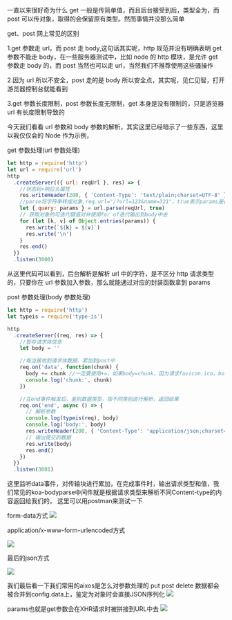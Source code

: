 一直以来很好奇为什么 get 一般是传简单值，而且后台接受到后，类型全为，而 post 可以传对象，取得的会保留原有类型。然而事情并没那么简单

get、post 网上常见的区别

1.get 参数走 url，而 post 走 body,这句话其实呢，http 规范并没有明确表明 get 参数不能走 body，在一些服务器测试中，比如 node 的 http 模块，是允许 get 参数走 body 的，而 post 当然也可以走 url，当然我们不推荐使用这些骚操作

2.因为 url 所以不安全，post 走的是 body 所以安全点，其实呢，见仁见智，打开游览器控制台就能看到

3.get 参数长度限制，post 参数长度无限制，get 本身是没有限制的，只是游览器 url 有长度限制导致的

今天我们看看 url 参数和 body 参数的解析，其实这里已经暗示了一些东西，这里以我仅仅会的 Node 作为示例，

get 参数处理(url 参数处理)

```js
let http = require('http')
let url = require('url')
http
  .createServer(({ url: reqUrl }, res) => {
    //状态码+响应头属性
    res.writeHeader(200, { 'Content-Type': 'text/plain;charset=UTF-8' })
    //parse将字符串转成对象,req.url="/?url=123&name=321"，true表示params是{url:"123",name:"321"}，false表示params是url=123&name=321
    let { query: params } = url.parse(reqUrl, true)
    // 获取对象的可迭代键值对并使用for of迭代输出到body中去
    for (let [k, v] of Object.entries(params)) {
      res.write(`${k} = ${v}`)
      res.write('\n')
    }
    res.end()
  })
  .listen(3000)
```

从这里代码可以看到，后台解析是解析 url 中的字符，是不区分 http 请求类型的，只要你在 url 参数加入参数，那么就能通过对应的封装函数拿到 params

post 参数处理(body 参数处理)

```js
let http = require('http')
let typeis = require('type-is')

http
  .createServer((req, res) => {
    //暂存请求体信息
    let body = ''

    //每当接收到请求体数据，累加到post中
    req.on('data', function(chunk) {
      body += chunk //一定要使用+=，如果body=chunk，因为请求favicon.ico，body会等于{}
      console.log('chunk:', chunk)
    })

    //在end事件触发后，鉴别数据类型，按不同类别进行解析，返回结果
    req.on('end', async () => {
      // 解析参数
      console.log(typeis(req), body)
      console.log('body:', body)
      res.writeHeader(200, { 'Content-Type': 'application/json;charset=UTF-8' }) //状态码+响应头属性
      // 输出提交的数据
      res.write(body)
      res.end()
    })
  })
  .listen(3001)
```

这里监听data事件，对传输块进行累加，在完成事件时，输出请求类型和值，我们常见的koa-bodyparse中间件就是根据请求类型来解析不同Content-type的内容返回给我们的，
这里可以用postman来测试一下

form-data方式
![](https://user-gold-cdn.xitu.io/2019/4/6/169ee4d4d52f6638?w=1128&h=519&f=png&s=58185)

application/x-www-form-urlencoded方式

![](https://user-gold-cdn.xitu.io/2019/4/6/169ee4f87018647b?w=1118&h=454&f=png&s=40298)

最后的json方式


![](https://user-gold-cdn.xitu.io/2019/4/6/169ee505fb69cc1e?w=1093&h=702&f=png&s=53091)


我们最后看一下我们常用的aixos是怎么对参数处理的
put post delete 数据都会被合并到config.data上，鉴定为对象时会直接JSON序列化
![](https://user-gold-cdn.xitu.io/2019/4/6/169ee5b28dbf5c37?w=931&h=567&f=png&s=98930)


params也就是get参数会在XHR请求时被拼接到URL中去
![](https://user-gold-cdn.xitu.io/2019/4/6/169ee9154b3a2851?w=1272&h=337&f=png&s=64763)


